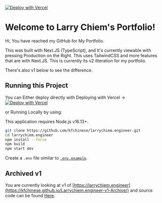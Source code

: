 [![Deploy with Vercel](https://vercel.com/button)](https://vercel.com/new/clone?repository-url=https%3A%2F%2Fgithub.com%2Fkfchinese%2Flarrychiem.engineer)
# Welcome to Larry Chiem's Portfolio! 

Hi,
You have reached my GitHub for My Portfolio.

This was built with Next.JS (TypeScript), and It's currently viewable with pressing Production on the Right.
This uses TailwindCSS and more features that are with Next.JS.
This is currently its v2 itteration for my portfolio.

There's also v1 below to see the difference.



## Running this Project
You can Either deploy directly with Deploying with Vercel -> [![Deploy with Vercel](https://vercel.com/button)](https://vercel.com/new/clone?repository-url=https%3A%2F%2Fgithub.com%2Fkfchinese%2Flarrychiem.engineer) 

or Running Locally by using:

This application requires Node.js v16.13+.

```bash
git clone https://github.com/kfchinese/larrychiem.engineer.git
cd larrychiem.engineer
npm install --force
npm build
npm start dev
```

Create a `.env` file similar to [`.env.example`](https://github.com/leerob/leerob.io/blob/main/.env.example).


## Archived v1 
You are currently looking at v1 of [https://larrychiem.engineer](https://kfchinese.github.io/Larrychiem.engineer-v1-Archive/)
and source code can be found [Here](https://github.com/KFChinese/Larrychiem.engineer-v1-Archive).
